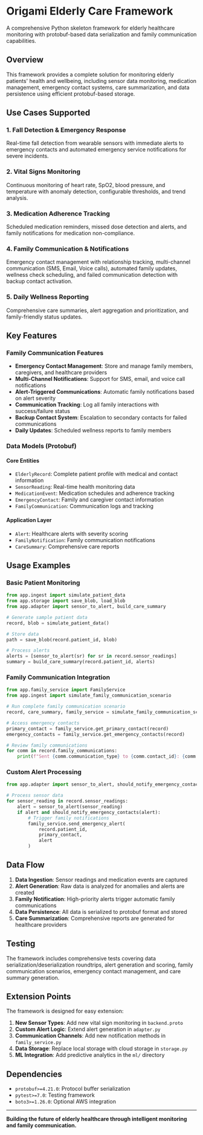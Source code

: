 # Origami Elderly Care Framework

A comprehensive Python skeleton framework for elderly healthcare monitoring with protobuf-based data serialization and family communication capabilities.

## Overview

This framework provides a complete solution for monitoring elderly patients' health and wellbeing, including sensor data monitoring, medication management, emergency contact systems, care summarization, and data persistence using efficient protobuf-based storage.

## Use Cases Supported

### 1. **Fall Detection & Emergency Response**
Real-time fall detection from wearable sensors with immediate alerts to emergency contacts and automated emergency service notifications for severe incidents.

### 2. **Vital Signs Monitoring**
Continuous monitoring of heart rate, SpO2, blood pressure, and temperature with anomaly detection, configurable thresholds, and trend analysis.

### 3. **Medication Adherence Tracking**
Scheduled medication reminders, missed dose detection and alerts, and family notifications for medication non-compliance.

### 4. **Family Communication & Notifications**
Emergency contact management with relationship tracking, multi-channel communication (SMS, Email, Voice calls), automated family updates, wellness check scheduling, and failed communication detection with backup contact activation.

### 5. **Daily Wellness Reporting**
Comprehensive care summaries, alert aggregation and prioritization, and family-friendly status updates.

## Key Features

### Family Communication Features
- **Emergency Contact Management**: Store and manage family members, caregivers, and healthcare providers
- **Multi-Channel Notifications**: Support for SMS, email, and voice call notifications
- **Alert-Triggered Communications**: Automatic family notifications based on alert severity
- **Communication Tracking**: Log all family interactions with success/failure status
- **Backup Contact System**: Escalation to secondary contacts for failed communications
- **Daily Updates**: Scheduled wellness reports to family members

### Data Models (Protobuf)

#### Core Entities
- `ElderlyRecord`: Complete patient profile with medical and contact information
- `SensorReading`: Real-time health monitoring data
- `MedicationEvent`: Medication schedules and adherence tracking
- `EmergencyContact`: Family and caregiver contact information
- `FamilyCommunication`: Communication logs and tracking

#### Application Layer
- `Alert`: Healthcare alerts with severity scoring
- `FamilyNotification`: Family communication notifications
- `CareSummary`: Comprehensive care reports

## Usage Examples

### Basic Patient Monitoring
```python
from app.ingest import simulate_patient_data
from app.storage import save_blob, load_blob
from app.adapter import sensor_to_alert, build_care_summary

# Generate sample patient data
record, blob = simulate_patient_data()

# Store data
path = save_blob(record.patient_id, blob)

# Process alerts
alerts = [sensor_to_alert(sr) for sr in record.sensor_readings]
summary = build_care_summary(record.patient_id, alerts)
```

### Family Communication Integration
```python
from app.family_service import FamilyService
from app.ingest import simulate_family_communication_scenario

# Run complete family communication scenario
record, care_summary, family_service = simulate_family_communication_scenario()

# Access emergency contacts
primary_contact = family_service.get_primary_contact(record)
emergency_contacts = family_service.get_emergency_contacts(record)

# Review family communications
for comm in record.family_communications:
    print(f"Sent {comm.communication_type} to {comm.contact_id}: {comm.successful}")
```

### Custom Alert Processing
```python
from app.adapter import sensor_to_alert, should_notify_emergency_contacts

# Process sensor data
for sensor_reading in record.sensor_readings:
    alert = sensor_to_alert(sensor_reading)
    if alert and should_notify_emergency_contacts(alert):
        # Trigger family notifications
        family_service.send_emergency_alert(
            record.patient_id, 
            primary_contact, 
            alert
        )
```

## Data Flow

1. **Data Ingestion**: Sensor readings and medication events are captured
2. **Alert Generation**: Raw data is analyzed for anomalies and alerts are created
3. **Family Notification**: High-priority alerts trigger automatic family communications
4. **Data Persistence**: All data is serialized to protobuf format and stored
5. **Care Summarization**: Comprehensive reports are generated for healthcare providers

## Testing

The framework includes comprehensive tests covering data serialization/deserialization roundtrips, alert generation and scoring, family communication scenarios, emergency contact management, and care summary generation.

## Extension Points

The framework is designed for easy extension:

1. **New Sensor Types**: Add new vital sign monitoring in `backend.proto`
2. **Custom Alert Logic**: Extend alert generation in `adapter.py`
3. **Communication Channels**: Add new notification methods in `family_service.py`
4. **Data Storage**: Replace local storage with cloud storage in `storage.py`
5. **ML Integration**: Add predictive analytics in the `ml/` directory

## Dependencies

- `protobuf>=4.21.0`: Protocol buffer serialization
- `pytest>=7.0`: Testing framework
- `boto3>=1.26.0`: Optional AWS integration

---

**Building the future of elderly healthcare through intelligent monitoring and family communication.**